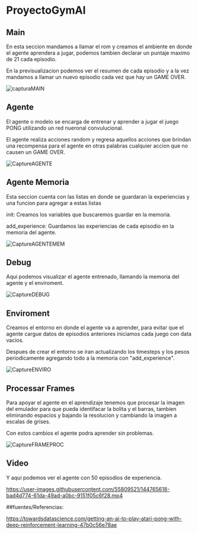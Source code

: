 # ProyectoGymAI
## Main
En esta seccion mandamos a llamar el rom y creamos el ambiente en donde el agente aprendera a jugar, podemos tambien declarar un puntaje maximo de 21 cada episodio.

En la previsualizacion podemos ver el resumen de cada episodio y a la vez mandamos a llamar un nuevo episodio cada vez que hay un GAME OVER.


![capturaMAIN](https://user-images.githubusercontent.com/55809521/144763782-f3d5367a-5bf1-42fd-ac38-875d698984f8.PNG)


## Agente
El agente o modelo se encarga de entrenar y aprender a jugar el juego PONG utilizando un red nueronal convulucional. 

El agente realiza acciones random y regresa aquellos acciones que brindan una recompensa para el agente en otras palabras cualquier accion que no causen un GAME OVER.

![CaptureAGENTE](https://user-images.githubusercontent.com/55809521/144765572-8043b396-c173-4e4c-8ccd-1134ebfe3d3e.PNG)


## Agente Memoria
Esta seccion cuenta con las listas en donde se guardaran la experiencias y una funcion para agregar a estas listas

init: Creamos los variables que buscaremos guardar en la memoria.

add_experience: Guardamos las experiencias de cada episodio en la memoria del agente.

![CaptureAGENTEMEM](https://user-images.githubusercontent.com/55809521/144765574-db9bfce0-5445-44f6-9ee3-fc57cfadce57.PNG)


## Debug
Aqui podemos visualizar el agente entrenado, llamando la memoria del agente y el enviroment.

![CaptureDEBUG](https://user-images.githubusercontent.com/55809521/144765575-cd06fdef-70cc-4c21-8423-e6dd61b873fa.PNG)


## Enviroment
Creamos el entorno en donde el agente va a aprender, para evitar que el agente cargue datos de episodios anteriores iniciamos cada juego con data vacios.

Despues de crear el entorno se iran actualizando los timesteps y los pesos periodicamente agregando todo a la memoria con "add_experience".

![CaptureENVIRO](https://user-images.githubusercontent.com/55809521/144765576-9a570f17-2a58-4e92-b97a-974766e39a00.PNG)


## Processar Frames
Para apoyar el agente en el aprendizaje tenemos que procesar la imagen del emulador para que pueda identifacar la bolita y el barras, tambien eliminando espacios y bajando la resolucion y cambiando la imagen a escalas de grises.

Con estos cambios el agente podra aprender sin problemas.

![CaptureFRAMEPROC](https://user-images.githubusercontent.com/55809521/144765579-fe73fbdd-bc87-4799-8c1e-c34af70d72ca.PNG)


## Video
Y aqui podemos ver el agente con 50 episodios de experiencia.

https://user-images.githubusercontent.com/55809521/144765618-bad4d774-61da-49ad-a0bc-9151f05c6f28.mp4


##fuentes/Referencias:

https://towardsdatascience.com/getting-an-ai-to-play-atari-pong-with-deep-reinforcement-learning-47b0c56e78ae
